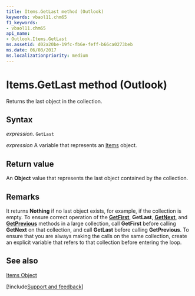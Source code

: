 ```yaml
---
title: Items.GetLast method (Outlook)
keywords: vbaol11.chm65
f1_keywords:
- vbaol11.chm65
api_name:
- Outlook.Items.GetLast
ms.assetid: d02a20be-19fc-fb6e-feff-b66ca0273beb
ms.date: 06/08/2017
ms.localizationpriority: medium
---
```



# Items.GetLast method (Outlook)

Returns the last object in the collection. 


## Syntax

_expression_. `GetLast`

_expression_ A variable that represents an [Items](Outlook.Items.md) object.


## Return value

An **Object** value that represents the last object contained by the collection.


## Remarks

It returns **Nothing** if no last object exists, for example, if the collection is empty. To ensure correct operation of the **[GetFirst](Outlook.Items.GetFirst.md)**, **GetLast**, **[GetNext](Outlook.Items.GetNext.md)**, and **[GetPrevious](Outlook.Items.GetPrevious.md)** methods in a large collection, call **GetFirst** before calling **GetNext** on that collection, and call **GetLast** before calling **GetPrevious**. To ensure that you are always making the calls on the same collection, create an explicit variable that refers to that collection before entering the loop.


## See also


[Items Object](Outlook.Items.md)

[!include[Support and feedback](~/includes/feedback-boilerplate.md)]